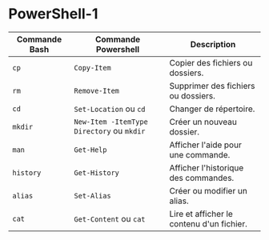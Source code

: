 # PowerShell-1

| **Commande Bash** | **Commande Powershell** | **Description**                  |
|--------------------|--------------------------|----------------------------------|
| `cp`              | `Copy-Item`             | Copier des fichiers ou dossiers. |
| `rm`              | `Remove-Item`           | Supprimer des fichiers ou dossiers. |
| `cd`              | `Set-Location` ou `cd`  | Changer de répertoire.           |
| `mkdir`           | `New-Item -ItemType Directory` ou `mkdir` | Créer un nouveau dossier. |
| `man`             | `Get-Help`              | Afficher l'aide pour une commande. |
| `history`         | `Get-History`           | Afficher l'historique des commandes. |
| `alias`           | `Set-Alias`             | Créer ou modifier un alias.      |
| `cat`             | `Get-Content` ou `cat`  | Lire et afficher le contenu d'un fichier. |
